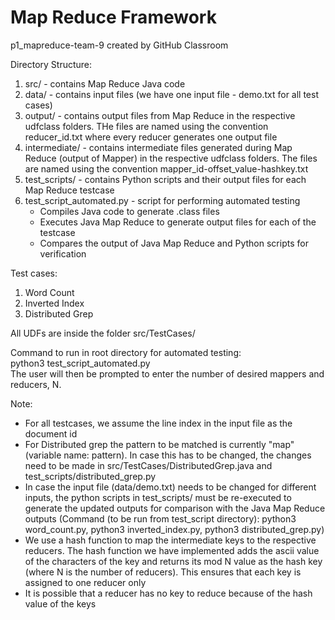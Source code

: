 # Map Reduce Framework
p1_mapreduce-team-9 created by GitHub Classroom

Directory Structure:
1. src/ - contains Map Reduce Java code
2. data/ - contains input files (we have one input file - demo.txt for all test cases)
3. output/ - contains output files from Map Reduce in the respective udfclass folders. THe files are named using the convention reducer_id.txt where every reducer generates one output file
4. intermediate/ - contains intermediate files generated during Map Reduce (output of Mapper) in the respective udfclass folders. The files are named using the convention mapper_id-offset_value-hashkey.txt
5. test_scripts/ - contains Python scripts and their output files for each Map Reduce testcase
6. test_script_automated.py - script for performing automated testing
    - Compiles Java code to generate .class files
    - Executes Java Map Reduce to generate output files for each of the testcase
    - Compares the output of Java Map Reduce and Python scripts for verification

Test cases:
1. Word Count
2. Inverted Index
3. Distributed Grep

All UDFs are inside the folder src/TestCases/

Command to run in root directory for automated testing: </br>
python3 test_script_automated.py </br>
The user will then be prompted to enter the number of desired mappers and reducers, N. 

Note:
- For all testcases, we assume the line index in the input file as the document id
- For Distributed grep the pattern to be matched is currently "map" (variable name: pattern). In case this has to be changed, the changes need to be made in src/TestCases/DistributedGrep.java and test_scripts/distributed_grep.py
- In case the input file (data/demo.txt) needs to be changed for different inputs, the python scripts in test_scripts/ must be re-executed to generate the updated outputs for comparison with the Java Map Reduce outputs (Command (to be run from test_script directory): python3 word_count.py, python3 inverted_index.py, python3 distributed_grep.py)
- We use a hash function to map the intermediate keys to the respective reducers. The hash function we have implemented adds the ascii value of the characters of the key and returns its mod N value as the hash key (where N is the number of reducers). This ensures that each key is assigned to one reducer only
- It is possible that a reducer has no key to reduce because of the hash value of the keys
